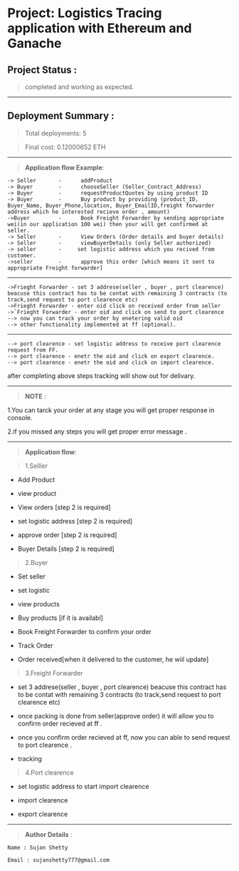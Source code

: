 **Project: Logistics Tracing application with Ethereum and Ganache**
=======
 
**Project Status** : 
   -------------

   >completed and working as expected.
------------------
**Deployment Summary** :
   -----------------

> Total deployments:   5

> Final cost:          0.12000652 ETH
---------------------------------

 >**Application flow Example**:
 
    -> Seller       -      addProduct
    -> Buyer        -      chooseSeller (Seller_Contract_Address)
    -> Buyer        -      requestProductQuotes by using product ID
    -> Buyer        -      Buy product by providing (product_ID, Buyer_Name, Buyer_Phone,location, Buyer_EmailID,freight forwarder address which he interested recieve order , amount)
    ->Buyer         -      Book Freight Forwarder by sending appropriate wei(in our application 100 wei) then your will get confirmed at seller.
    -> Seller       -      View Orders (Order details and buyer details)
    -> Seller       -      viewBuyerDetails (only Seller authorized)
    -> seller       -     set logistic address which you recived from customer.
    ->seller        -      approve this order [which means it sent to appropriate Freight forwarder]
------------------------------------
    ->Frieght Forwarder - set 3 addrese(seller , buyer , port clearence) beacuse this contract has to be contat with remaining 3 contracts (to track,send request to port clearence etc)
    ->Frieght Forwarder - enter oid click on received order from seller
    ->`Frieght Forwarder - enter oid and click on send to port clearence
    --> now you can track your order by enetering valid oid
    --> other functionality implemented at ff (optional).
-------------------------------------------
    --> port clearence - set logistic address to receive port clearence request from FF.
    --> port clearence - enetr the oid and click on export clearence.
    --> port clearence - enetr the oid and click on import clearence.

after completing above steps tracking will show out for delivary. 

--------
>**NOTE** : 

1.You can tarck your order at any stage you will get proper response in console.

2.if you missed any steps you will get proper error message .

--------------------
>**Application flow**:

> 1.Selller

* Add Product

* view product

*  View orders [step 2 is required]

* set logistic address [step 2 is required]

* approve order [step 2 is required]

* Buyer Details [step 2 is required]

>2.Buyer

* Set seller

* set logistic

* view products

* Buy products [if it is availabl]

* Book Freight Forwarder to confirm your order

* Track Order 

* Order received[when it delivered to the customer, he wiil update]

>3.Freight Forwarder 

*  set 3 addrese(seller , buyer , port clearence) beacuse this contract has to be contat with remaining 3 contracts (to track,send request to port clearence etc)

* once packing is done from seller(approve order) it will allow you to confirm order recieved at ff .

* once you confirm order recieved at ff, now you can able to send request to port clearence .

* tracking

>4.Port clearence 

* set logistic address to start import clearence

* import clearence

* export clearence

-----------

>**Author Details** :

`Name : Sujan Shetty`

`Email : sujanshetty777@gmail.com`